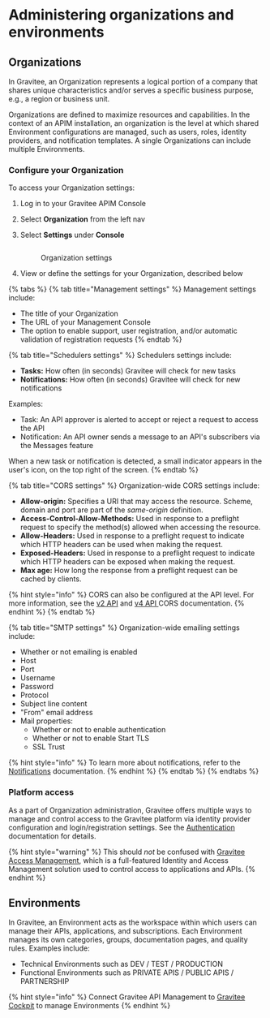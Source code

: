 # Administering organizations and environments

## Organizations

In Gravitee, an Organization represents a logical portion of a company that shares unique characteristics and/or serves a specific business purpose, e.g., a region or business unit.&#x20;

Organizations are defined to maximize resources and capabilities. In the context of an APIM installation, an organization is the level at which shared Environment configurations are managed, such as users, roles, identity providers, and notification templates. A single Organizations can include multiple Environments.

### Configure your Organization

To access your Organization settings:&#x20;

1. Log in to your Gravitee APIM Console
2. Select **Organization** from the left nav
3.  Select **Settings** under **Console**&#x20;

    <figure><img src="../../.gitbook/assets/organization settings.png" alt=""><figcaption><p>Organization settings</p></figcaption></figure>
4. View or define the settings for your Organization, described below

{% tabs %}
{% tab title="Management settings" %}
Management settings include:

* The title of your Organization
* The URL of your Management Console
* The option to enable support, user registration, and/or automatic validation of registration requests
{% endtab %}

{% tab title="Schedulers settings" %}
Schedulers settings include:

* **Tasks:** How often (in seconds) Gravitee will check for new tasks
* **Notifications:** How often (in seconds) Gravitee will check for new notifications

Examples:

* Task: An API approver is alerted to accept or reject a request to access the API
* Notification: An API owner sends a message to an API's subscribers via the Messages feature

When a new task or notification is detected, a small indicator appears in the user's icon, on the top right of the screen.
{% endtab %}

{% tab title="CORS settings" %}
Organization-wide CORS settings include:

* **Allow-origin:** Specifies a URI that may access the resource. Scheme, domain and port are part of the _same-origin_ definition.
* **Access-Control-Allow-Methods:** Used in response to a preflight request to specify the method(s) allowed when accessing the resource.
* **Allow-Headers:** Used in response to a preflight request to indicate which HTTP headers can be used when making the request.
* **Exposed-Headers:** Used in response to a preflight request to indicate which HTTP headers can be exposed when making the request.
* **Max age:** How long the response from a preflight request can be cached by clients.

{% hint style="info" %}
CORS can also be configured at the API level. For more information, see the [v2 API](../managing-your-apis/api-configuration/v2-api-configuration/general-proxy-settings.md#configure-cors) and [v4 API ](../managing-your-apis/api-configuration/v4-api-configuration/entrypoints/cors.md)CORS documentation.
{% endhint %}
{% endtab %}

{% tab title="SMTP settings" %}
Organization-wide emailing settings include:

* Whether or not emailing is enabled
* Host
* Port
* Username
* Password
* Protocol
* Subject line content
* "From" email address
* Mail properties:
  * Whether or not to enable authentication
  * Whether or not to enable Start TLS
  * SSL Trust

{% hint style="info" %}
To learn more about notifications, refer to the [Notifications](../using-the-gravitee-api-management-components/general-configuration/notifications.md) documentation.
{% endhint %}
{% endtab %}
{% endtabs %}

### Platform access

As a part of Organization administration, Gravitee offers multiple ways to manage and control access to the Gravitee platform via identity provider configuration and login/registration settings. See the [Authentication](authentication/) documentation for details.

{% hint style="warning" %}
This should _not_ be confused with [Gravitee Access Management](https://documentation.gravitee.io/am), which is a full-featured Identity and Access Management solution used to control access to applications and APIs.
{% endhint %}

## Environments

In Gravitee, an Environment acts as the workspace within which users can manage their APIs, applications, and subscriptions. Each Environment manages its own categories, groups, documentation pages, and quality rules. Examples include:

* Technical Environments such as DEV / TEST / PRODUCTION
* Functional Environments such as PRIVATE APIS / PUBLIC APIS / PARTNERSHIP

{% hint style="info" %}
Connect Gravitee API Management to [Gravitee Cockpit](https://documentation.gravitee.io/gravitee-cloud) to manage Environments
{% endhint %}
